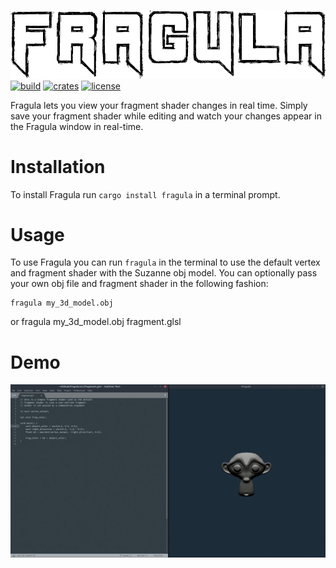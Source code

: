 ![header](header.png "Fragula")
[![build](https://img.shields.io/travis/com/mandeep/fragula?style=flat-square)](https://travis-ci.com/mandeep/fragula) [![crates](https://img.shields.io/crates/v/fragula?style=flat-square)](https://crates.io/crates/fragula) [![license](https://img.shields.io/crates/l/fragula?style=flat-square)](https://crates.io/crates/fragula)

Fragula lets you view your fragment shader changes in real time. Simply save your fragment
shader while editing and watch your changes appear in the Fragula window in real-time.

Installation
============

To install Fragula run `cargo install fragula` in a terminal prompt.

Usage
=====

To use Fragula you can run `fragula` in the terminal to use the default
vertex and fragment shader with the Suzanne obj model. You can optionally
pass your own obj file and fragment shader in the following fashion:

    fragula my_3d_model.obj
or
    fragula my_3d_model.obj fragment.glsl

Demo
====
![demo](demo.gif)
